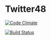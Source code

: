 # Twitter48

[![Code Climate](https://codeclimate.com/github/alexandrebini/twitter48/badges/gpa.svg)](https://codeclimate.com/github/alexandrebini/twitter48)

[![Build Status](https://travis-ci.org/alexandrebini/twitter48.svg)](https://travis-ci.org/alexandrebini/twitter48)